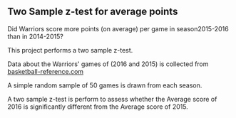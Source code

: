 ## Two Sample z-test for average points

Did Warriors score more points (on average) per game in season2015-2016 than in 2014-2015?


This project performs a two sample z-test.

Data about the Warriors' games of (2016 and 2015) is collected from 
[basketball-reference.com](http://www.basketball-reference.com/)

A simple random sample of 50 games is drawn from each season.

A two sample z-test is perform to assess whether the Average score of 2016 is
significantly different from the Average score of 2015.


